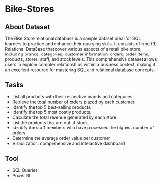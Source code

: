 # Bike-Stores
## About Dataset
The Bike Store relational database is a sample dataset ideal for SQL learners to practice and enhance their querying skills. It consists of nine (9) Relational DataBase that cover various aspects of a retail bike store, including brands, categories, customer information, orders, order items, products, stores, staff, and stock levels. This comprehensive dataset allows users to explore complex relationships within a business context, making it an excellent resource for mastering SQL and relational database concepts.
## Tasks
- List all products with their respective brands and categories.
- Retrieve the total number of orders placed by each customer.
- Identify the top 5 best-selling products.
- Identify the top 5 most costly products.
- Calculate the total revenue generated by each store.
- List the products that are out of stock.
- Identify the staff members who have processed the highest number of orders.
- Determine the average order value per customer
- Visaulization: comprehensive and interactive dashboard 
## Tool
- SQL Queries
- Power BI 
